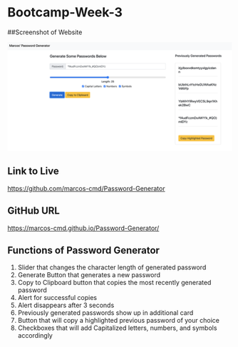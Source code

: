 # Bootcamp-Week-3

##Screenshot of Website

![index.html of password generator](Assets/screen.png)

## Link to Live

https://github.com/marcos-cmd/Password-Generator

## GitHub URL

https://marcos-cmd.github.io/Password-Generator/

## Functions of Password Generator
1. Slider that changes the character length of generated password
2. Generate Button that generates a new password
3. Copy to Clipboard button that copies the most recently generated password
4. Alert for successful copies
5. Alert disappears after 3 seconds
6. Previously generated passwords show up in additional card
7. Button that will copy a highlighted previous password of your choice
8. Checkboxes that will add Capitalized letters, numbers, and symbols accordingly

